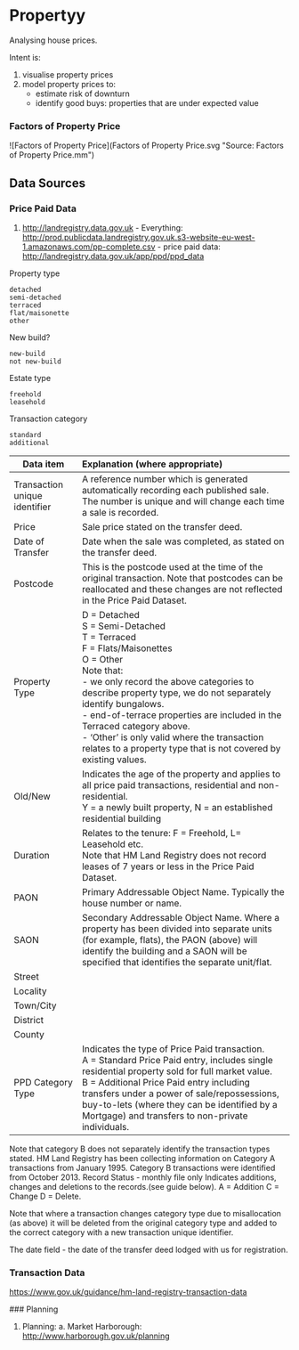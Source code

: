 # Propertyy

Analysing house prices.

Intent is:
1. visualise property prices
2. model property prices to:
	- estimate risk of downturn
	- identify good buys: properties that are under expected value


### Factors of Property Price

![Factors of Property Price](Factors of Property Price.svg "Source: Factors of Property Price.mm")

## Data Sources

### Price Paid Data


1. http://landregistry.data.gov.uk
        - Everything: http://prod.publicdata.landregistry.gov.uk.s3-website-eu-west-1.amazonaws.com/pp-complete.csv
		- price paid data: http://landregistry.data.gov.uk/app/ppd/ppd_data


Property type

    detached
    semi-detached
    terraced
    flat/maisonette
    other

New build?

    new-build
    not new-build

Estate type

    freehold
    leasehold

Transaction category

    standard
    additional


| Data item | Explanation (where appropriate) |
| ------------- |:-------------|
| Transaction unique identifier |	A reference number which is generated automatically recording each published sale. The number is unique and will change each time a sale is recorded. |
| Price |	Sale price stated on the transfer deed.
| Date of Transfer |	Date when the sale was completed, as stated on the transfer deed. |
| Postcode |	This is the postcode used at the time of the original transaction. Note that postcodes can be reallocated and these changes are not reflected in the Price Paid Dataset. |
| Property Type |	D = Detached<br> S = Semi-Detached <br> T = Terraced <br> F = Flats/Maisonettes <br> O = Other <br> Note that:<br>- we only record the above categories to describe property type, we do not separately identify bungalows.<br>- end-of-terrace properties are included in the Terraced category above.<br>- ‘Other’ is only valid where the transaction relates to a property type that is not covered by existing values.
| Old/New |	Indicates the age of the property and applies to all price paid transactions, residential and non-residential. <br> Y = a newly built property, N = an established residential building |
| Duration |	Relates to the tenure: F = Freehold, L= Leasehold etc. <br>Note that HM Land Registry does not record leases of 7 years or less in the Price Paid Dataset.|
| PAON |	Primary Addressable Object Name. Typically the house number or name. |
| SAON |	Secondary Addressable Object Name. Where a property has been divided into separate units (for example, flats), the PAON (above) will identify the building and a SAON will be specified that identifies the separate unit/flat. |
| Street |	  |
| Locality |	  |
| Town/City |	  |
| District 	 |  | 
| County 	 |  | 
| PPD Category Type |	Indicates the type of Price Paid transaction. <br> A = Standard Price Paid entry, includes single residential property sold for full market value. <br> B = Additional Price Paid entry including transfers under a power of sale/repossessions, buy-to-lets (where they can be identified by a Mortgage) and transfers to non-private individuals.

Note that category B does not separately identify the transaction types stated.
HM Land Registry has been collecting information on Category A transactions from January 1995. Category B transactions were identified from October 2013.
Record Status - monthly file only 	Indicates additions, changes and deletions to the records.(see guide below).
A = Addition
C = Change
D = Delete.

Note that where a transaction changes category type due to misallocation (as above) it will be deleted from the original category type and added to the correct category with a new transaction unique identifier.

The date field - the date of the transfer deed lodged with us for registration.

### Transaction Data

https://www.gov.uk/guidance/hm-land-registry-transaction-data

### Planning
1. Planning:
	a. Market Harborough: http://www.harborough.gov.uk/planning

